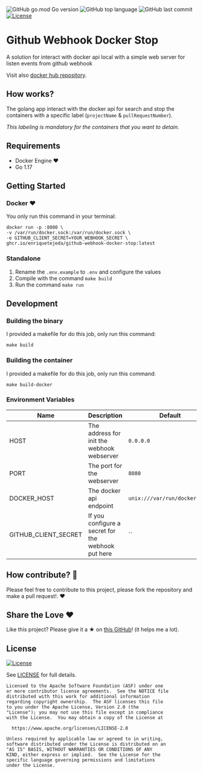 ![GitHub go.mod Go version](https://img.shields.io/github/go-mod/go-version/enriquetejeda/github-webhook-docker-stop)
![GitHub top language](https://img.shields.io/github/languages/top/enriquetejeda/github-webhook-docker-stop)
![GitHub last commit](https://img.shields.io/github/last-commit/enriquetejeda/github-webhook-docker-stop)
[![License](https://img.shields.io/badge/License-Apache%202.0-blue.svg)](https://opensource.org/licenses/Apache-2.0)

# Github Webhook Docker Stop

A solution for interact with docker api local with a simple web server for listen events from github webhook 

Visit also [docker hub repository](https://hub.docker.com/repository/docker/etejeda/crawler-http-checker).

## How works?

The golang app interact with the docker api for search and stop the containers with a specific label (`projectName` & `pullRequestNumber`).

*This labeling is mandatory for the containers that you want to detain.*

## Requirements

* Docker Engine :heart:
* Go 1.17

## Getting Started

### Docker :heart:

You only run this command in your terminal:

```
docker run -p :8080 \
-v /var/run/docker.sock:/var/run/docker.sock \
-e GITHUB_CLIENT_SECRET=YOUR_WEBHOOK_SECRET \
ghcr.io/enriquetejeda/github-webhook-docker-stop:latest
```

### Standalone

1. Rename the `.env.example` to `.env` and configure the values
2. Compile with the command `make build`
3. Run the command `make run`

## Development

### Building the binary

I provided a makefile for do this job, only run this command:
```
make build 
```
### Building the container

I provided a makefile for do this job, only run this command:
```
make build-docker
```
### Environment Variables 

| Name  | Description  | Default | Required |
| -- | -- | -- | -- |
| HOST | The address for init the webhook webserver  | `0.0.0.0` | *no* |
| PORT | The port for the webserver | `8080` | *no* |
| DOCKER_HOST | The docker api endpoint | `unix:///var/run/docker.sock` | *no* |
| GITHUB_CLIENT_SECRET | If you configure a secret for the webhook put here | `` | *no* |

## How contribute? :rocket:

Please feel free to contribute to this project, please fork the repository and make a pull request!. :heart:

## Share the Love :heart:

Like this project? Please give it a ★ on [this GitHub](https://github.com/EnriqueTejeda/github-webhook-docker-stop)! (it helps me a lot).

## License

[![License](https://img.shields.io/badge/License-Apache%202.0-blue.svg)](https://opensource.org/licenses/Apache-2.0) 

See [LICENSE](LICENSE) for full details.

    Licensed to the Apache Software Foundation (ASF) under one
    or more contributor license agreements.  See the NOTICE file
    distributed with this work for additional information
    regarding copyright ownership.  The ASF licenses this file
    to you under the Apache License, Version 2.0 (the
    "License"); you may not use this file except in compliance
    with the License.  You may obtain a copy of the License at

      https://www.apache.org/licenses/LICENSE-2.0

    Unless required by applicable law or agreed to in writing,
    software distributed under the License is distributed on an
    "AS IS" BASIS, WITHOUT WARRANTIES OR CONDITIONS OF ANY
    KIND, either express or implied.  See the License for the
    specific language governing permissions and limitations
    under the License.

